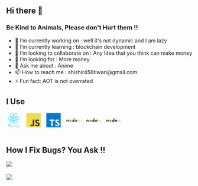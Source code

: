 ## Hi there 👋
### Be Kind to Animals, Please don't Hurt them !!
<ul>
 
  <li>🔭 I’m currently working on : well it's not dynamic and I am lazy</li>
  <li>🌱 I’m currently learning : blockchain development</li>
  <li>👯 I’m looking to collaborate on : Any Idea that you think can make money</li>
  <li>🤔 I’m looking for : More money </li>
  <li>💬 Ask me about : Anime</li>
  <li>📫 How to reach me : shishir456tiwari@gmail.com </li>
  <li>⚡ Fun fact: AOT is not overrated</li>
</ul>
<div>
  <h2>I Use</h2>
  <div>
    <img src="https://raw.githubusercontent.com/devicons/devicon/master/icons/react/react-original-wordmark.svg" alt="react" width="40" height="40" /> 
    <img src="https://raw.githubusercontent.com/devicons/devicon/master/icons/javascript/javascript-original.svg" alt="javascript" width="40" height="40" style="margin-left: 10px;" />
    <img src="https://raw.githubusercontent.com/devicons/devicon/master/icons/typescript/typescript-original.svg" alt="javascript" width="40" height="40" style="margin-left: 10px;" />
    <img src="https://raw.githubusercontent.com/devicons/devicon/master/icons/nodejs/nodejs-original-wordmark.svg" alt="javascript" width="40" height="40" style="margin-left: 10px;" />
    <img src="https://raw.githubusercontent.com/devicons/devicon/master/icons/nodejs/nodejs-original-wordmark.svg" alt="javascript" width="40" height="40" style="margin-left: 10px;" />
    <img src="https://raw.githubusercontent.com/devicons/devicon/master/icons/nodejs/nodejs-original-wordmark.svg" alt="javascript" width="40" height="40" style="margin-left: 10px;" />
  </div>
  <br/>
  <h2 >How I Fix Bugs? You Ask !!</h2>
<img src="https://i.imgur.com/FX27d06.gif"/>
  <br/>
  <br/>
  <img  src="https://github-readme-stats.vercel.app/api?username=shishirtiwari23&show_icons=true&title_color=c9d1d9&bg_color=0d1117&text_color=c9d1d9&icon_color=238636"/>
</div>
